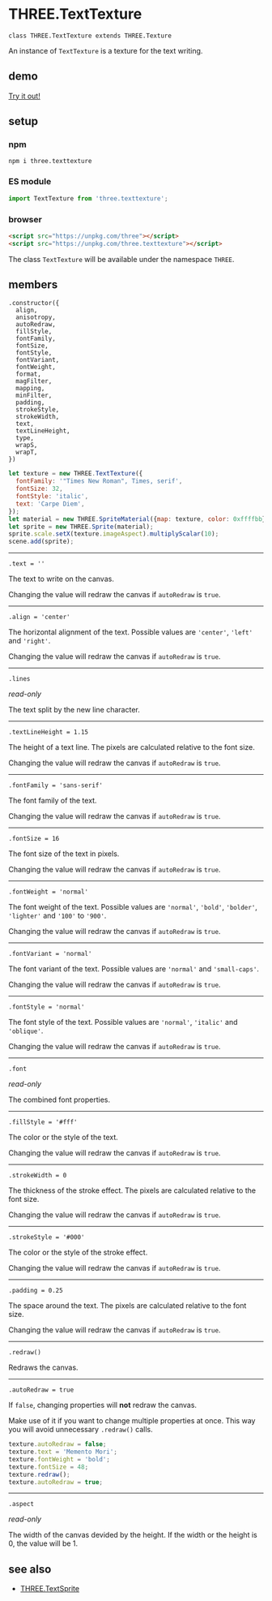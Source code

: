 # THREE.TextTexture

`class THREE.TextTexture extends THREE.Texture`

An instance of `TextTexture` is a texture for the text writing.

## demo

[Try it out!](https://seregpie.github.io/THREE.TextTexture/)

## setup

### npm

```shell
npm i three.texttexture
```

### ES module

```javascript
import TextTexture from 'three.texttexture';
```

### browser

```html
<script src="https://unpkg.com/three"></script>
<script src="https://unpkg.com/three.texttexture"></script>
```

The class `TextTexture` will be available under the namespace `THREE`.

## members

```
.constructor({
  align,
  anisotropy,
  autoRedraw,
  fillStyle,
  fontFamily,
  fontSize,
  fontStyle,
  fontVariant,
  fontWeight,
  format,
  magFilter,
  mapping,
  minFilter,
  padding,
  strokeStyle,
  strokeWidth,
  text,
  textLineHeight,
  type,
  wrapS,
  wrapT,
})
```

```javascript
let texture = new THREE.TextTexture({
  fontFamily: '"Times New Roman", Times, serif',
  fontSize: 32,
  fontStyle: 'italic',
  text: 'Carpe Diem',
});
let material = new THREE.SpriteMaterial({map: texture, color: 0xffffbb});
let sprite = new THREE.Sprite(material);
sprite.scale.setX(texture.imageAspect).multiplyScalar(10);
scene.add(sprite);
```

---

`.text = ''`

The text to write on the canvas.

Changing the value will redraw the canvas if `autoRedraw` is `true`.

---

`.align = 'center'`

The horizontal alignment of the text. Possible values are `'center'`, `'left'` and `'right'`.

Changing the value will redraw the canvas if `autoRedraw` is `true`.

---

`.lines`

*read-only*

The text split by the new line character.

---

`.textLineHeight = 1.15`

The height of a text line. The pixels are calculated relative to the font size.

Changing the value will redraw the canvas if `autoRedraw` is `true`.

---

`.fontFamily = 'sans-serif'`

The font family of the text.

Changing the value will redraw the canvas if `autoRedraw` is `true`.

---

`.fontSize = 16`

The font size of the text in pixels.

Changing the value will redraw the canvas if `autoRedraw` is `true`.

---

`.fontWeight = 'normal'`

The font weight of the text. Possible values are `'normal'`, `'bold'`, `'bolder'`, `'lighter'` and `'100'` to `'900'`.

Changing the value will redraw the canvas if `autoRedraw` is `true`.

---

`.fontVariant = 'normal'`

The font variant of the text. Possible values are `'normal'` and `'small-caps'`.

Changing the value will redraw the canvas if `autoRedraw` is `true`.

---

`.fontStyle = 'normal'`

The font style of the text. Possible values are `'normal'`, `'italic'` and `'oblique'`.

Changing the value will redraw the canvas if `autoRedraw` is `true`.

---

`.font`

*read-only*

The combined font properties.

---

`.fillStyle = '#fff'`

The color or the style of the text.

Changing the value will redraw the canvas if `autoRedraw` is `true`.

---

`.strokeWidth = 0`

The thickness of the stroke effect. The pixels are calculated relative to the font size.

Changing the value will redraw the canvas if `autoRedraw` is `true`.

---

`.strokeStyle = '#000'`

The color or the style of the stroke effect.

Changing the value will redraw the canvas if `autoRedraw` is `true`.

---

`.padding = 0.25`

The space around the text. The pixels are calculated relative to the font size.

Changing the value will redraw the canvas if `autoRedraw` is `true`.

---

`.redraw()`

Redraws the canvas.

---

`.autoRedraw = true`

If `false`, changing properties will **not** redraw the canvas.

Make use of it if you want to change multiple properties at once. This way you will avoid unnecessary `.redraw()` calls.

```javascript
texture.autoRedraw = false;
texture.text = 'Memento Mori';
texture.fontWeight = 'bold';
texture.fontSize = 48;
texture.redraw();
texture.autoRedraw = true;
```

---

`.aspect`

*read-only*

The width of the canvas devided by the height. If the width or the height is 0, the value will be 1.

## see also

- [THREE.TextSprite](https://github.com/SeregPie/THREE.TextSprite)
